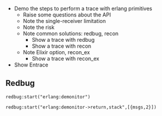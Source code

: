 - Demo the steps to perform a trace with erlang primitives
	- Raise some questions about the API
	- Note the single-receiver limitation
	- Note the risk
	- Note common solutions: redbug, recon
		- Show a trace with redbug
		- Show a trace with recon
	- Note Elixir option, recon_ex
		- Show a trace with recon_ex
- Show Entrace

## Redbug

```
redbug:start("erlang:demonitor")
```

```
redbug:start("erlang:demonitor->return,stack",[{msgs,2}])
```